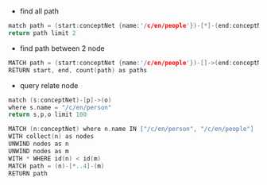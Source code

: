 #
- find all path
```c
match path = (start:conceptNet {name:'/c/en/people'})-[*]-(end:conceptNet {name:'/c/en/person'})
return path limit 2
```

- find path between 2 node
```c
MATCH path = (start:conceptNet {name:'/c/en/people'})-[]->(end:conceptNet {name:'/c/en/person'})
RETURN start, end, count(path) as paths
```

- query relate node
```c
match (s:conceptNet)-[p]->(o)
where s.name = "/c/en/person"
return s,p,o limit 100
```

```c
MATCH (n:conceptNet) where n.name IN ["/c/en/person", "/c/en/people"]
WITH collect(n) as nodes
UNWIND nodes as n
UNWIND nodes as m
WITH * WHERE id(n) < id(m)
MATCH path = (n)-[*..4]-(m)
RETURN path
```
